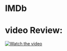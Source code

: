 # IMDb
 # video Review: 
 [![Watch the video](https://i.imgur.com/vKb2F1B.png)](https://drive.google.com/file/d/1S4OMuaCi7o0vESl79d6L7I-tKYAzIttw/view?usp=sharing)
